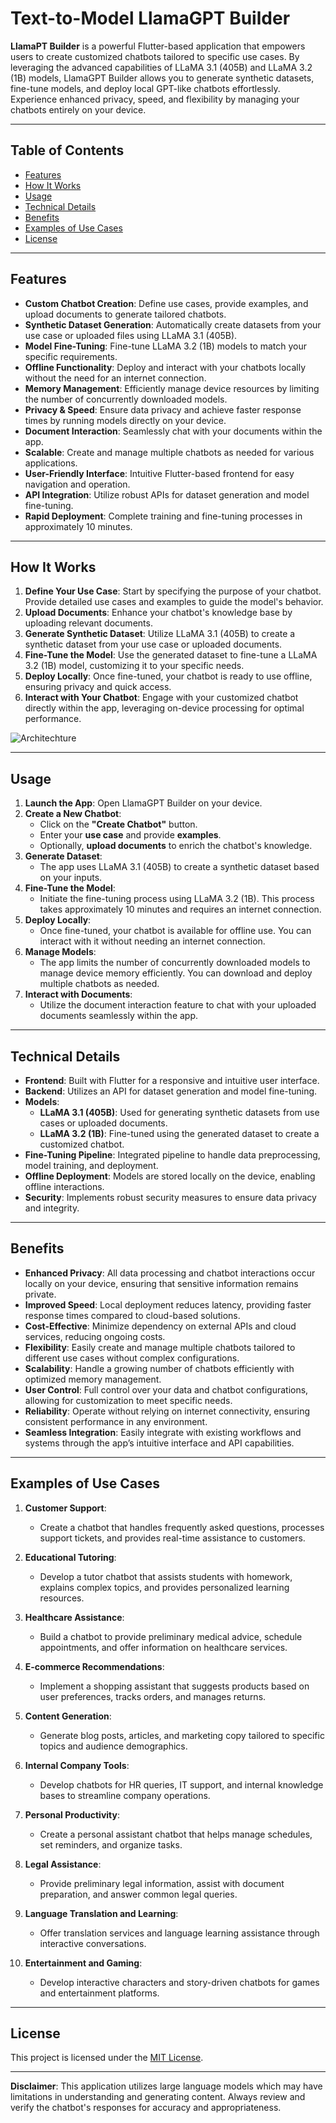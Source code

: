 #  Text-to-Model LlamaGPT Builder

**LlamaPT Builder** is a powerful Flutter-based application that empowers users to create customized chatbots tailored to specific use cases. By leveraging the advanced capabilities of LLaMA 3.1 (405B) and LLaMA 3.2 (1B) models, LlamaGPT Builder allows you to generate synthetic datasets, fine-tune models, and deploy local GPT-like chatbots effortlessly. Experience enhanced privacy, speed, and flexibility by managing your chatbots entirely on your device.

---

## Table of Contents

- [Features](#features)
- [How It Works](#how-it-works)
- [Usage](#usage)
- [Technical Details](#technical-details)
- [Benefits](#benefits)
- [Examples of Use Cases](#examples-of-use-cases)
- [License](#license)

---

## Features

- **Custom Chatbot Creation**: Define use cases, provide examples, and upload documents to generate tailored chatbots.
- **Synthetic Dataset Generation**: Automatically create datasets from your use case or uploaded files using LLaMA 3.1 (405B).
- **Model Fine-Tuning**: Fine-tune LLaMA 3.2 (1B) models to match your specific requirements.
- **Offline Functionality**: Deploy and interact with your chatbots locally without the need for an internet connection.
- **Memory Management**: Efficiently manage device resources by limiting the number of concurrently downloaded models.
- **Privacy & Speed**: Ensure data privacy and achieve faster response times by running models directly on your device.
- **Document Interaction**: Seamlessly chat with your documents within the app.
- **Scalable**: Create and manage multiple chatbots as needed for various applications.
- **User-Friendly Interface**: Intuitive Flutter-based frontend for easy navigation and operation.
- **API Integration**: Utilize robust APIs for dataset generation and model fine-tuning.
- **Rapid Deployment**: Complete training and fine-tuning processes in approximately 10 minutes.

---

## How It Works

1. **Define Your Use Case**: Start by specifying the purpose of your chatbot. Provide detailed use cases and examples to guide the model's behavior.
2. **Upload Documents**: Enhance your chatbot's knowledge base by uploading relevant documents.
3. **Generate Synthetic Dataset**: Utilize LLaMA 3.1 (405B) to create a synthetic dataset from your use case or uploaded documents.
4. **Fine-Tune the Model**: Use the generated dataset to fine-tune a LLaMA 3.2 (1B) model, customizing it to your specific needs.
5. **Deploy Locally**: Once fine-tuned, your chatbot is ready to use offline, ensuring privacy and quick access.
6. **Interact with Your Chatbot**: Engage with your customized chatbot directly within the app, leveraging on-device processing for optimal performance.

![Architechture](https://iili.io/23ovJmx.png)

---

## Usage

1. **Launch the App**: Open LlamaGPT Builder on your device.
2. **Create a New Chatbot**:
    - Click on the **"Create Chatbot"** button.
    - Enter your **use case** and provide **examples**.
    - Optionally, **upload documents** to enrich the chatbot's knowledge.
3. **Generate Dataset**:
    - The app uses LLaMA 3.1 (405B) to create a synthetic dataset based on your inputs.
4. **Fine-Tune the Model**:
    - Initiate the fine-tuning process using LLaMA 3.2 (1B). This process takes approximately 10 minutes and requires an internet connection.
5. **Deploy Locally**:
    - Once fine-tuned, your chatbot is available for offline use. You can interact with it without needing an internet connection.
6. **Manage Models**:
    - The app limits the number of concurrently downloaded models to manage device memory efficiently. You can download and deploy multiple chatbots as needed.
7. **Interact with Documents**:
    - Utilize the document interaction feature to chat with your uploaded documents seamlessly within the app.

---

## Technical Details

- **Frontend**: Built with Flutter for a responsive and intuitive user interface.
- **Backend**: Utilizes an API for dataset generation and model fine-tuning.
- **Models**:
    - **LLaMA 3.1 (405B)**: Used for generating synthetic datasets from use cases or uploaded documents.
    - **LLaMA 3.2 (1B)**: Fine-tuned using the generated dataset to create a customized chatbot.
- **Fine-Tuning Pipeline**: Integrated pipeline to handle data preprocessing, model training, and deployment.
- **Offline Deployment**: Models are stored locally on the device, enabling offline interactions.
- **Security**: Implements robust security measures to ensure data privacy and integrity.

---

## Benefits

- **Enhanced Privacy**: All data processing and chatbot interactions occur locally on your device, ensuring that sensitive information remains private.
- **Improved Speed**: Local deployment reduces latency, providing faster response times compared to cloud-based solutions.
- **Cost-Effective**: Minimize dependency on external APIs and cloud services, reducing ongoing costs.
- **Flexibility**: Easily create and manage multiple chatbots tailored to different use cases without complex configurations.
- **Scalability**: Handle a growing number of chatbots efficiently with optimized memory management.
- **User Control**: Full control over your data and chatbot configurations, allowing for customization to meet specific needs.
- **Reliability**: Operate without relying on internet connectivity, ensuring consistent performance in any environment.
- **Seamless Integration**: Easily integrate with existing workflows and systems through the app’s intuitive interface and API capabilities.

---

## Examples of Use Cases

1. **Customer Support**:
    - Create a chatbot that handles frequently asked questions, processes support tickets, and provides real-time assistance to customers.
  
2. **Educational Tutoring**:
    - Develop a tutor chatbot that assists students with homework, explains complex topics, and provides personalized learning resources.
  
3. **Healthcare Assistance**:
    - Build a chatbot to provide preliminary medical advice, schedule appointments, and offer information on healthcare services.
  
4. **E-commerce Recommendations**:
    - Implement a shopping assistant that suggests products based on user preferences, tracks orders, and manages returns.
  
5. **Content Generation**:
    - Generate blog posts, articles, and marketing copy tailored to specific topics and audience demographics.
  
6. **Internal Company Tools**:
    - Develop chatbots for HR queries, IT support, and internal knowledge bases to streamline company operations.
  
7. **Personal Productivity**:
    - Create a personal assistant chatbot that helps manage schedules, set reminders, and organize tasks.
  
8. **Legal Assistance**:
    - Provide preliminary legal information, assist with document preparation, and answer common legal queries.
  
9. **Language Translation and Learning**:
    - Offer translation services and language learning assistance through interactive conversations.
  
10. **Entertainment and Gaming**:
    - Develop interactive characters and story-driven chatbots for games and entertainment platforms.


---

## License

This project is licensed under the [MIT License](LICENSE).

---

**Disclaimer**: This application utilizes large language models which may have limitations in understanding and generating content. Always review and verify the chatbot's responses for accuracy and appropriateness.
